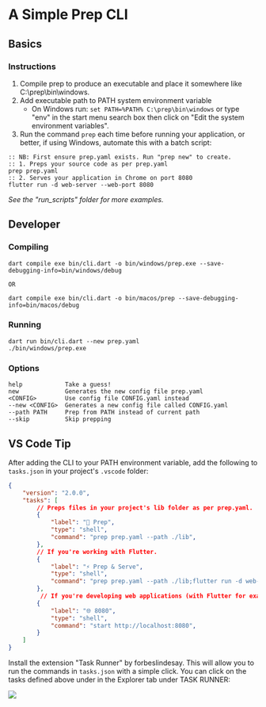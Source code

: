# A Simple Prep CLI

## Basics

### Instructions
1. Compile prep to produce an executable and place it somewhere like C:\prep\bin\windows.
2. Add executable path to PATH system environment variable
    - On Windows run: `set PATH=%PATH% C:\prep\bin\windows` or type "env" in the start menu search box then click on "Edit the system environment variables".
3. Run the command `prep` each time before running your application, or better, if using Windows, automate this with a batch script:

``` batch
:: NB: First ensure prep.yaml exists. Run "prep new" to create.
:: 1. Preps your source code as per prep.yaml
prep prep.yaml
:: 2. Serves your application in Chrome on port 8080
flutter run -d web-server --web-port 8080
```

*See the "run_scripts" folder for more examples.*

## Developer

### Compiling
    dart compile exe bin/cli.dart -o bin/windows/prep.exe --save-debugging-info=bin/windows/debug

    OR

    dart compile exe bin/cli.dart -o bin/macos/prep --save-debugging-info=bin/macos/debug

### Running
    dart run bin/cli.dart --new prep.yaml
    ./bin/windows/prep.exe

### Options

```text
help            Take a guess!
new             Generates the new config file prep.yaml
<CONFIG>        Use config file CONFIG.yaml instead
--new <CONFIG>  Generates a new config file called CONFIG.yaml
--path PATH     Prep from PATH instead of current path
--skip          Skip prepping
```

## VS Code Tip

After adding the CLI to your PATH environment variable, add the following to `tasks.json` in your project's `.vscode` folder:

```json
{
    "version": "2.0.0",
    "tasks": [
        // Preps files in your project's lib folder as per prep.yaml.
        {
            "label": "📘 Prep",
            "type": "shell",
            "command": "prep prep.yaml --path ./lib",
        },
        // If you're working with Flutter.
        {
            "label": "⚡ Prep & Serve",
            "type": "shell",
            "command": "prep prep.yaml --path ./lib;flutter run -d web-server --web-port 8080",
        },
         // If you're developing web applications (with Flutter for example).
        {
            "label": "🌐 8080",
            "type": "shell",
            "command": "start http://localhost:8080",
        }
    ]
}
```

Install the extension "Task Runner" by forbeslindesay. This will allow you to run the commands in `tasks.json` with a simple click. You can click on the tasks defined above under in the Explorer tab under TASK RUNNER:

<img src="https://robmllze.github.io/prep/cli/readme_assets/task_runner.png" style="max-height: 400px; max-width: 400px; object-fit: contain" />



